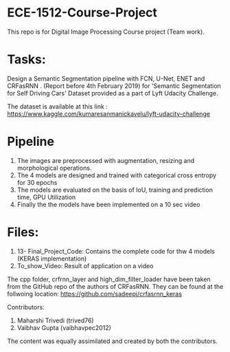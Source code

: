 # ECE-1512-Course-Project
This repo is for Digital Image Processing Course project (Team work).


# Tasks:
Design a Semantic Segmentation pipeline with FCN, U-Net, ENET and CRFasRNN . (Report before 4th February 2019) for 'Semantic Segmentation for Self Driving Cars' Dataset provided as a part of Lyft Udacity Challenge. 

The dataset is available at this link : https://www.kaggle.com/kumaresanmanickavelu/lyft-udacity-challenge

# Pipeline

1. The images are preprocessed with augmentation, resizing and morphological operations.
2. The 4 models are designed and trained with categorical cross entropy for 30 epochs
3. The models are evaluated on the basis of IoU, training and prediction time, GPU Utilization
4. Finally the the models have been implemented on a 10 sec video

# Files:

1. 13- Final_Project_Code: Contains the complete code for thw 4 models (KERAS implementation)
2. To_show_Video: Result of application on a video

The cpp folder, crfrnn_layer and high_dim_filter_loader have been taken from the GitHub repo of the authors of CRFasRNN. They can be found at the follwoing location:  https://github.com/sadeepj/crfasrnn_keras


Contributors:

1. Maharshi Trivedi (trived76)
2. Vaibhav Gupta (vaibhavpec2012)

The content was equally assimilated and created by both the contributors. 
